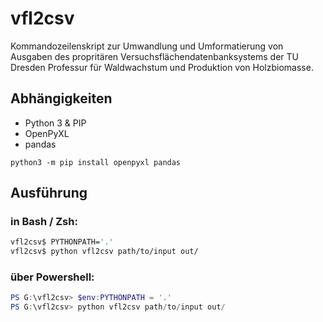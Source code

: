 # vfl2csv

Kommandozeilenskript zur Umwandlung und Umformatierung von Ausgaben des propritären Versuchsflächendatenbanksystems
der TU Dresden Professur für Waldwachstum und Produktion von Holzbiomasse.

## Abhängigkeiten

* Python 3 & PIP
* OpenPyXL
* pandas

`python3 -m pip install openpyxl pandas`

## Ausführung

### in Bash  / Zsh:

```bash
vfl2csv$ PYTHONPATH='.'
vfl2csv$ python vfl2csv path/to/input out/
```

### über Powershell:

```powershell
PS G:\vfl2csv> $env:PYTHONPATH = '.'
PS G:\vfl2csv> python vfl2csv path/to/input out/
```
